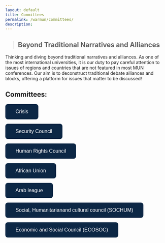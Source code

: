 ```yaml
---
layout: default
title: Committees
permalink: /warmun/committees/
description:
---
```

>## Beyond Traditional Narratives and Alliances

Thinking and diving beyond traditional narratives and alliances. As one of the most international universities, it is our duty to pay careful attention to issues of regions and countries that are not featured in most MUN conferences. Our aim is to deconstruct traditional debate alliances and blocks, offering a platform for issues that matter to be discussed!


## Committees:

<a href="http://warwickun.org/warmun/committees/crisis"><button style="background-color:#0C2745;border: none; border-radius: 8px; color: white; padding: 15px 32px; text-align: center; text-decoration: none; display: inline-block; font-size: 16px; cursor: pointer;">Crisis</button></a>

<a href="http://warwickun.org/warmun/committees/unsc"><button style="background-color:#0C2745;border: none; border-radius: 8px; color: white; padding: 15px 32px; text-align: center; text-decoration: none; display: inline-block; font-size: 16px; cursor: pointer;">Security Council</button></a>

<a href="http://warwickun.org/warmun/committees/unhrc"><button style="background-color:#0C2745;border: none; border-radius: 8px; color: white; padding: 15px 32px; text-align: center; text-decoration: none; display: inline-block; font-size: 16px; cursor: pointer;">Human Rights Council</button></a>

<a href="http://warwickun.org/warmun/committees/african_union"><button style="background-color:#0C2745;border: none; border-radius: 8px; color: white; padding: 15px 32px; text-align: center; text-decoration: none; display: inline-block; font-size: 16px; cursor: pointer;">African Union</button></a>

<a href="http://warwickun.org/warmun/committees/arab_league"><button style="background-color:#0C2745;border: none; border-radius: 8px; color: white; padding: 15px 32px; text-align: center; text-decoration: none; display: inline-block; font-size: 16px; cursor: pointer;">Arab league</button></a>

<a href="http://warwickun.org/warmun/committees/sochum"><button style="background-color:#0C2745;border: none; border-radius: 8px; color: white; padding: 15px 32px; text-align: center; text-decoration: none; display: inline-block; font-size: 16px; cursor: pointer;">Social, Humanitarianand cultural council (SOCHUM)</button></a>

<a href="http://warwickun.org/warmun/committees/ecosoc"><button style="background-color:#0C2745;border: none; border-radius: 8px; color: white; padding: 15px 32px; text-align: center; text-decoration: none; display: inline-block; font-size: 16px; cursor: pointer;">Economic and Social Council (ECOSOC)</button></a>


<!-- <a href="http://warwickun.org/warmun/committees/who">![who](https://warwickun.org/img/warmunpictures/WHOPicture.jpg)</a>

<a href="http://warwickun.org/warmun/committees/icj">![icj](https://warwickun.org/img/warmunpictures/ICJPicture.jpg)</a>

<a href="http://warwickun.org/warmun/committees/unsc">![unsc](https://warwickun.org/img/warmunpictures/UNSCPicture.jpg)</a>

<a href="http://warwickun.org/warmun/committees/disec">![disec](https://warwickun.org/img/warmunpictures/DISECPicture.jpg)</a>

<a href="http://warwickun.org/warmun/committees/unodc">![unodc](https://warwickun.org/img/warmunpictures/UNODCPicture.jpg)</a>

<a href="http://warwickun.org/warmun/committees/ohchr">![ohchr](https://warwickun.org/img/warmunpictures/OHCHRPicture.jpg)</a>

<a href="http://warwickun.org/warmun/committees/imf"> ![imf](https://warwickun.org/img/warmunpictures/IMFPicture.jpg) </a>

<a href="http://warwickun.org/warmun/committees/crisis"> ![CRISIS](https://warwickun.org/img/warmunpictures/CRISISPicture.jpg) </a> -->
